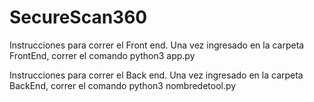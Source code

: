 # SecureScan360

Instrucciones para correr el Front end. 
Una vez ingresado en la carpeta FrontEnd, correr el comando python3 app.py

Instrucciones para correr el Back end. 
Una vez ingresado en la carpeta BackEnd, correr el comando python3 nombredetool.py